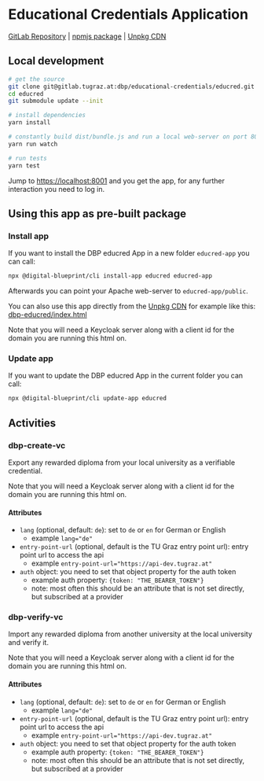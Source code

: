 # Educational Credentials Application

[GitLab Repository](https://gitlab.tugraz.at/dbp/educred/educred) |
[npmjs package](https://www.npmjs.com/package/@dbp-topics/educred) |
[Unpkg CDN](https://unpkg.com/browse/@dbp-topics/educred/)

## Local development

```bash
# get the source
git clone git@gitlab.tugraz.at:dbp/educational-credentials/educred.git
cd educred
git submodule update --init

# install dependencies
yarn install

# constantly build dist/bundle.js and run a local web-server on port 8001 
yarn run watch

# run tests
yarn test
```

Jump to <https://localhost:8001> and you get the app, for any further interaction you need to log in.

## Using this app as pre-built package

### Install app

If you want to install the DBP educred App in a new folder `educred-app` you can call:

```bash
npx @digital-blueprint/cli install-app educred educred-app
```

Afterwards you can point your Apache web-server to `educred-app/public`.

You can also use this app directly from the [Unpkg CDN](https://unpkg.com/browse/@dbp-topics/educred/)
for example like this: [dbp-educred/index.html](https://gitlab.tugraz.at/dbp/educred/educred/-/tree/main/examples/dbp-educred/index.html)

Note that you will need a Keycloak server along with a client id for the domain you are running this html on.

### Update app

If you want to update the DBP educred App in the current folder you can call:

```bash
npx @digital-blueprint/cli update-app educred
```

## Activities

### dbp-create-vc

Export any rewarded diploma from your local university as a verifiable credential.

Note that you will need a Keycloak server along with a client id for the domain you are running this html on.

#### Attributes

- `lang` (optional, default: `de`): set to `de` or `en` for German or English
    - example `lang="de"`
- `entry-point-url` (optional, default is the TU Graz entry point url): entry point url to access the api
    - example `entry-point-url="https://api-dev.tugraz.at"`
- `auth` object: you need to set that object property for the auth token
    - example auth property: `{token: "THE_BEARER_TOKEN"}`
    - note: most often this should be an attribute that is not set directly, but subscribed at a provider

### dbp-verify-vc

Import any rewarded diploma from another university at the local university and verify it.

Note that you will need a Keycloak server along with a client id for the domain you are running this html on.

#### Attributes

- `lang` (optional, default: `de`): set to `de` or `en` for German or English
    - example `lang="de"`
- `entry-point-url` (optional, default is the TU Graz entry point url): entry point url to access the api
    - example `entry-point-url="https://api-dev.tugraz.at"`
- `auth` object: you need to set that object property for the auth token
    - example auth property: `{token: "THE_BEARER_TOKEN"}`
    - note: most often this should be an attribute that is not set directly, but subscribed at a provider
